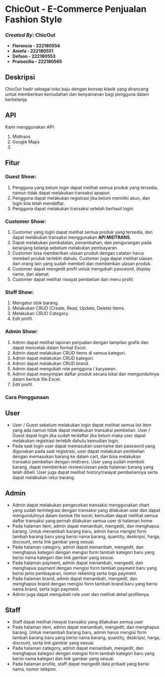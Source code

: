 # ChicOut - E-Commerce Penjualan Fashion Style

### _**Created By:**_ ChicOut 
- **Florencia - 222180554**  
- **Aniefa - 222180551**  
- **Defson - 222180553**  
- **Praisezilia - 222180565**  

## Deskripsi  
ChicOut hadir sebagai toko baju dengan konsep klasik yang dirancang untuk memberikan kemudahan dan kenyamanan bagi pengguna dalam berbelanja.

## API  
Kami menggunakan API:  
1.  Midtrans
2.  Google Maps
3.  

## Fitur  

### Guest Show:  
1. Pengguna yang belum login dapat melihat semua produk yang tersedia, namun tidak dapat melakukan transaksi apapun.  
2. Pengguna dapat melakukan registrasi jika belum memiliki akun, dan login bila telah mendaftar.
3. Pengguna dapat melakukan transaksi setelah berhasil login.    

### Customer Show:  
1. Customer yang login dapat melihat semua produk yang tersedia, dan dapat melakukan transaksi menggunakan **API MIDTRANS**.  
2. Dapat melakukan pembatalan, penambahan, dan pengurangan pada keranjang belanja sebelum melakukan pembayaran.  
3. Customer bisa memberikan ulasan produk dengan catatan harus membeli produk terlebih dahulu. Customer juga dapat melihat ulasan dari orang lain yang sudah membeli dan memberikan ulasan produk.  
4. Customer dapat mengedit profil untuk mengubah password, display name, dan alamat.  
5. Customer dapat melihat riwayat pembelian dari menu profil. 

### Staff Show:  
1. Mengatur stok barang.  
2. Melakukan CRUD (Create, Read, Update, Delete) Items.  
3. Melakukan CRUD Category.  
4. Edit profil.

### Admin Show:  
1. Admin dapat melihat laporan penjualan dengan tampilan grafik dan dapat mencetak dalam format Excel.  
2. Admin dapat melakukan CRUD Items di semua kategori.  
3. Admin dapat melakukan CRUD kategori.
4. Admin dapat melakukan CRUD brand.  
5. Admin dapat mengubah role pengguna / karyawan.  
6. Admin dapat menyimpan daftar produk secara lokal dan mengunduhnya dalam bentuk file Excel.  
7. Edit profil.

### Cara Penggunaan

## User
- User / Guest sebelum melakukan login dapat melihat semua list item yang ada namun tidak dapat melakukan transaksi pembelian. User / Guest dapat login jika sudah terdaftar jika belum maka user dapat melakukan registrasi terlebih dahulu kemudian login.
- Pada saat login user dapat memasukan username dan password yang digunakan pada saat registrasi, user dapat melakukan pembelian dengan memasukan barang ke dalam cart, dan bisa melakukan transaksi pembelian dengan midtrans. User yang sudah membeli barang, dapat memberikan review/ulasan pada halaman barang yang telah dibeli. User juga dapat melihat history/riwayat pembeliannya serta dapat melakukan retur barang.

## Admin
- Admin dapat melakukan pengecekan transaksi menggunakan chart yang sudah terintegrasi dengan transaksi yang dilakukan user dan dapat mengunduhnya dalam bentuk file excel, kemudian dapat melihat semua daftar transaksi yang pernah dilakukan semua user di halaman home
- Pada halaman item, admin dapat menambah, mengedit, dan menghapus barang. Untuk menambah barang baru, admin harus mengisi form tambah barang baru yang berisi nama barang, quantity, deskripsi, harga, discount, serta link gambar yang sesuai.
- Pada halaman category, admin dapat menambah, mengedit, dan menghapus kategori dengan mengisi form tambah kategori baru yang berisi nama kategori dan link gambar yang sesuai.
- Pada halaman payment, admin dapat menambah, mengedit, dan menghapus payment dengan mengisi form tambah payment baru yang berisi jenis pembayaran, nomor rekening serta logo payment.
- Pada halaman brand, admin dapat menambah, mengedit, dan menghapus brand dengan mengisi form tambah brand baru yang berisi nama brand, serta logo payment.
- Admin juga dapat mengubah role user dan melihat detail profilenya.

## Staff
- Staff dapat melihat riwayat transaksi yang dilakukan semua user
- Pada halaman item, admin dapat menambah, mengedit, dan menghapus barang. Untuk menambah barang baru, admin harus mengisi form tambah barang baru yang berisi nama barang, quantity, deskripsi, harga, discount, serta link gambar yang sesuai.
- Pada halaman category, admin dapat menambah, mengedit, dan menghapus kategori dengan mengisi form tambah kategori baru yang berisi nama kategori dan link gambar yang sesuai.
- Pada halaman profile, staff dapat mengedit data pribadi yang berisi nama, nomor telepon.
